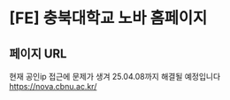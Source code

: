 # [FE] 충북대학교 노바 홈페이지

## 페이지 URL
현재 공인ip 접근에 문제가 생겨 25.04.08까지 해결될 예정입니다<br/>
https://nova.cbnu.ac.kr/
